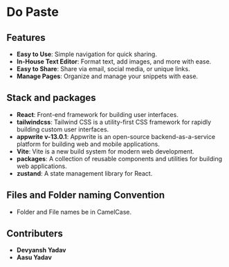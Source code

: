 # Do Paste

## Features

- **Easy to Use**: Simple navigation for quick sharing.
- **In-House Text Editor**: Format text, add images, and more with ease.
- **Easy to Share**: Share via email, social media, or unique links.
- **Manage Pages**: Organize and manage your snippets with ease.

## Stack and packages

- **React**: Front-end framework for building user interfaces.
- **tailwindcss**: Tailwind CSS is a utility-first CSS framework for rapidly building custom user interfaces.
- **appwrite v-13.0.1**: Appwrite is an open-source backend-as-a-service platform for building web and mobile applications.
- **Vite**: Vite is a new build system for modern web development.
- **packages**: A collection of reusable components and utilities for building web applications.
- **zustand**: A state management library for React.

## Files and Folder naming Convention

- Folder and File names be in CamelCase.

## Contributers

- **Devyansh Yadav**
- **Aasu Yadav**
